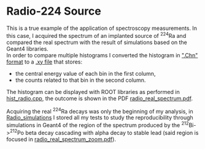 # Radio-224 Source
This is a true example of the application of spectroscopy measurements. In this case, I acquired the spectrum of an implanted source of <sup>224</sup>Ra and compared the real spectrum with the result of simulations based on the Geant4 libraries.\
In order to compare multiple histograms I converted the histogram in [".Chn" format](Radio_source/Data/radio_measures16-20_july.Chn) to a [.xy file](Radio_source/Data/radio_measures.xy) that stores:
- the central energy value of each bin in the first column,
- the counts related to that bin in the second column.

The histogram can be displayed with ROOT libraries as performed in [hist_radio.cpp](Radio_source/hist_radio.cpp), the outcome is shown in the PDF [radio_real_spectrum.pdf](Radio_source/Graphs/radio_real_spectrum.pdf).

Acquiring the real <sup>224</sup>Ra decays was only the beginning of my analysis, in [Radio_simulations](Radio_source/Radio_simulations) I stored all my tests to study the reproducibility through simulations in Geant4 of the region of the spectrum produced by the <sup>212</sup>Bi-><sup>212</sup>Po beta decay cascading with alpha decay to stable lead (said region is focused in [radio_real_spectrum_zoom.pdf](Radio_source/Graphs/radio_real_spectrum_zoom.pdf)). 
